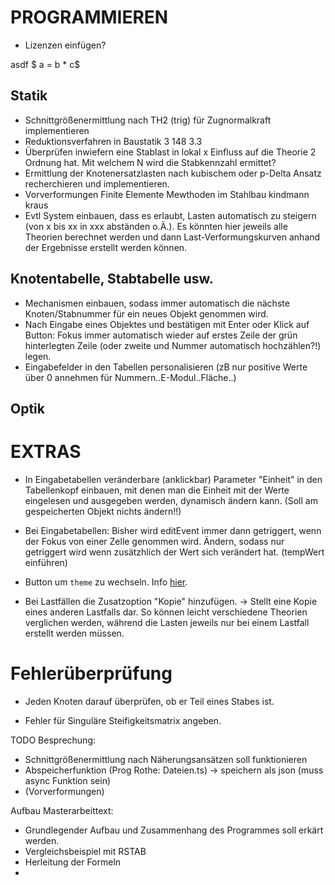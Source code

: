 # PROGRAMMIEREN

- Lizenzen einfügen?

asdf $ a = b \* c$

## Statik

- Schnittgrößenermittlung nach TH2 (trig) für Zugnormalkraft implementieren
- Reduktionsverfahren in Baustatik 3 148 3.3
- Überprüfen inwiefern eine Stablast in lokal x Einfluss auf die Theorie 2 Ordnung hat. Mit welchem N wird die Stabkennzahl ermittet?
- Ermittlung der Knotenersatzlasten nach kubischem oder p-Delta Ansatz recherchieren und implementieren.
- Vorverformungen Finite Elemente Mewthoden im Stahlbau kindmann kraus
- Evtl System einbauen, dass es erlaubt, Lasten automatisch zu steigern (von x bis xx in xxx abständen o.Ä.). Es könnten hier jeweils alle Theorien berechnet werden und dann Last-Verformungskurven anhand der Ergebnisse erstellt werden können.

## Knotentabelle, Stabtabelle usw.

- Mechanismen einbauen, sodass immer automatisch die nächste Knoten/Stabnummer für ein neues Objekt genommen wird.
- Nach Eingabe eines Objektes und bestätigen mit Enter oder Klick auf Button: Fokus immer automatisch wieder auf erstes Zeile der grün hinterlegten Zeile (oder zweite und Nummer automatisch hochzählen?!) legen.
- Eingabefelder in den Tabellen personalisieren (zB nur positive Werte über 0 annehmen für Nummern..E-Modul..Fläche..)

## Optik

# EXTRAS

- In Eingabetabellen veränderbare (anklickbar) Parameter "Einheit" in den Tabellenkopf einbauen, mit denen man die Einheit mit der Werte eingelesen und ausgegeben werden, dynamisch ändern kann. (Soll am gespeicherten Objekt nichts ändern!!)

- Bei Eingabetabellen: Bisher wird editEvent immer dann getriggert, wenn der Fokus von einer Zelle genommen wird. Ändern, sodass nur getriggert wird wenn zusätzhlich der Wert sich verändert hat. (tempWert einführen)

- Button um `theme` zu wechseln. Info [hier](https://vuetifyjs.com/en/features/theme/#typescript).

- Bei Lastfällen die Zusatzoption "Kopie" hinzufügen. -> Stellt eine Kopie eines anderen Lastfalls dar. So können leicht verschiedene Theorien verglichen werden, während die Lasten jeweils nur bei einem Lastfall erstellt werden müssen.

# Fehlerüberprüfung

- Jeden Knoten darauf überprüfen, ob er Teil eines Stabes ist.

- Fehler für Singuläre Steifigkeitsmatrix angeben.

TODO Besprechung:

- Schnittgrößenermittlung nach Näherungsansätzen soll funktionieren
- Abspeicherfunktion (Prog Rothe: Dateien.ts) -> speichern als json (muss async Funktion sein)
- (Vorverformungen)

Aufbau Masterarbeittext:

- Grundlegender Aufbau und Zusammenhang des Programmes soll erkärt werden.
- Vergleichsbeispiel mit RSTAB
- Herleitung der Formeln
-

